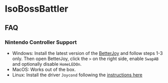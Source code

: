 # IsoBossBattler

## FAQ

### Nintendo Controller Support

- Windows: Install the latest version of the [BetterJoy](https://github.com/Davidobot/BetterJoy#how-to-use) and follow
steps 1-3 only. Then open BetterJoy, click the `>` on the right side, enable `SwapAB` and optionally disable
`HomeLEDOn`.
- MacOS: Works out of the box.
- Linux: Install the driver `Joycond` following the [instructions here](https://www.reddit.com/r/linux_gaming/comments/fxwh54/using_nintendo_switch_controllers_on_linux/)
